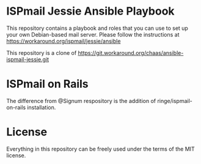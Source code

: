 # ISPmail Jessie Ansible Playbook #

This repository contains a playbook and roles that you can use to set up your own Debian-based mail server. Please follow the instructions at https://workaround.org/ispmail/jessie/ansible

This repository is a clone of https://git.workaround.org/chaas/ansible-ispmail-jessie.git

# ISPmail on Rails #

The difference from @Signum respository is the addition of ringe/ispmail-on-rails installation.

# License #

Everything in this repository can be freely used under the terms of the MIT license.
